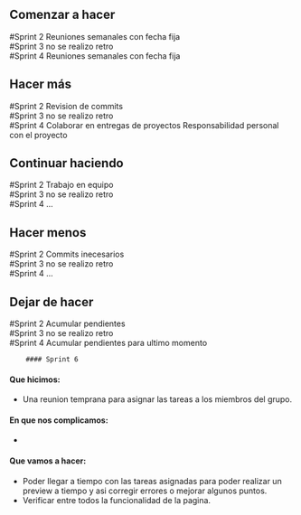 
<h2>Comenzar a hacer</h2>
    #Sprint 2
        Reuniones semanales con fecha fija
<br>
    #Sprint 3
        no se realizo retro
<br>
    #Sprint 4
        Reuniones semanales con fecha fija
    
<h2>Hacer más</h2>
    #Sprint 2
        Revision de commits
<br>
    #Sprint 3
        no se realizo retro
<br>
    #Sprint 4
        Colaborar en entregas de proyectos
        Responsabilidad personal con el proyecto
<h2>Continuar haciendo</h2>
    #Sprint 2
        Trabajo en equipo
<br>
    #Sprint 3
        no se realizo retro
<br>
    #Sprint 4
        ...
<h2>Hacer menos</h2>
    #Sprint 2    
        Commits inecesarios
<br>
    #Sprint 3
        no se realizo retro
<br>
    #Sprint 4
        ...
<h2>Dejar de hacer</h2>
    #Sprint 2    
        Acumular pendientes
<br>
    #Sprint 3
        no se realizo retro
<br>
    #Sprint 4
        Acumular pendientes para ultimo momento
<br>

        #### Sprint 6
 
 #### Que hicimos:
 
 * Una reunion temprana para asignar las tareas a los miembros del grupo.

 #### En que nos complicamos:

* 

#### Que vamos a hacer:

* Poder llegar a tiempo con las tareas asignadas para poder realizar un preview a tiempo y asi corregir errores o mejorar algunos puntos.
* Verificar entre todos la funcionalidad de la pagina.